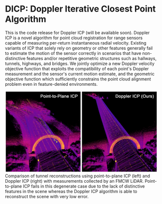 # DICP: Doppler Iterative Closest Point Algorithm
This is the code release for Doppler ICP (will be available soon). Doppler ICP is a novel algorithm for point cloud registration for range sensors capable of measuring per-return instantaneous radial velocity. Existing variants of ICP that solely rely on geometry or other features generally fail to estimate the motion of the sensor correctly in scenarios that have non-distinctive features and/or repetitive geometric structures such as hallways, tunnels, highways, and bridges. We jointly optimize a new Doppler velocity objective function that exploits the compatibility of each point's Doppler measurement and the sensor's current motion estimate, and the geometric objective function which sufficiently constrains the point cloud alignment problem even in feature-denied environments.  

<img src="/images/Intro-RWT-02.jpg" alt="3D Reconstruction of Robin Williams Tunnel" width="600"/>
Comparison of tunnel reconstructions using point-to-plane ICP (left) and Doppler ICP (right) with measurements collected by an FMCW LiDAR. Point-to-plane ICP fails in this degenerate case due to the lack of distinctive features in the scene whereas the Doppler ICP algorithm is able to reconstruct the scene with very low error.
